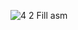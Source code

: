 ![4 2 Fill asm](https://github.com/Vamshix57/Project-4.2/assets/143504447/bd70a73b-e09c-4fc2-bfb8-6744fd8d4bab)
